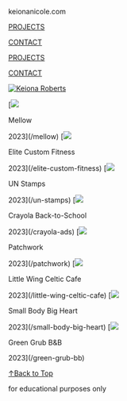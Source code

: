 keionanicole.com



[PROJECTS](/work)

[CONTACT](/contact)

[PROJECTS](/work)

[CONTACT](/contact)

[![Keiona Roberts](https://cdn.myportfolio.com/53b3a368-6c35-4de5-882a-d040a78441a0/2d097de3-3721-4166-a8dc-da28afb466f5_rwc_0x0x744x271x4096.png?h=838e1c217a073f75a246f198339b96c8)](/work)

[![](https://cdn.myportfolio.com/53b3a368-6c35-4de5-882a-d040a78441a0/b47cc695-5fab-42a3-b688-a922a4827444_rwc_0x183x1920x1082x32.jpg?h=ea491a8d2ae999059d3a20efbc40abfd)

Mellow

2023](/mellow)
[![](https://cdn.myportfolio.com/53b3a368-6c35-4de5-882a-d040a78441a0/8ff6fdf7-98c6-4420-9680-869ac9cafeb0_carw_16x9x32.png?h=acc092c1014f62c12a12cb9a9b10dbd3)

Elite Custom Fitness

2023](/elite-custom-fitness)
[![](https://cdn.myportfolio.com/53b3a368-6c35-4de5-882a-d040a78441a0/b2babd85-4eb9-433c-9b2d-af58860d9151_rwc_0x0x3830x2159x32.jpg?h=188b0c5607c3c13debb338b61a9fd105)

UN Stamps

2023](/un-stamps)
[![](https://cdn.myportfolio.com/53b3a368-6c35-4de5-882a-d040a78441a0/3f076bbc-4d9c-456a-aa8c-e88d1bab4d49_carw_16x9x32.jpg?h=ad8d7e528df2d5d0cdfaf09b606d7058)

Crayola Back-to-School

2023](/crayola-ads)
[![](https://cdn.myportfolio.com/53b3a368-6c35-4de5-882a-d040a78441a0/00564dd6-0aa4-4fd1-a84e-03030e63f464_carw_16x9x32.jpg?h=a29e97f6fdf238637fee84af22a58031)

Patchwork

2023](/patchwork)
[![](https://cdn.myportfolio.com/53b3a368-6c35-4de5-882a-d040a78441a0/a85c693d-3013-4d4f-95eb-2262ee5157af_rwc_253x148x1054x594x32.jpg?h=a4fa6cd9ac517a36e70811a3d77c00ff)

Little Wing Celtic Cafe

2023](/little-wing-celtic-cafe)
[![](https://cdn.myportfolio.com/53b3a368-6c35-4de5-882a-d040a78441a0/a3d03981-66e1-4ecb-a22a-39e501701581_carw_16x9x32.jpg?h=ce846afb42ee95d0d403cf6d2985d50d)

Small Body Big Heart

2023](/small-body-big-heart)
[![](https://cdn.myportfolio.com/53b3a368-6c35-4de5-882a-d040a78441a0/10b5c668-5f03-4dab-93f2-4441af689ab4_rwc_0x837x3840x2164x32.jpg?h=ed124d422a04a88f0f34e0ed251820b6)

Green Grub B&B

2023](/green-grub-bb)

[↑Back to Top](#)



for educational purposes only